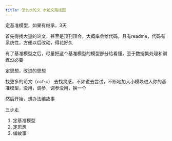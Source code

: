 ```yaml
---
title: 怎么水论文 水论文路线图
---
```


定基准模型，如果有继承，3天

首先得找大量的论文，甚至是顶刊顶会，大概率会给代码，且有readme，代码有系统性，方便以后改动，得花好久



有了基准模型之后，尽量把这个基准模型的模型部分给看懂，至于数据集处理和训练没必要



定思想，改进的思想

找更多的论文（ccf-c） 去找灵感，不如说去尝试，不断地加入小模块进入你的基准模型，没用，调参，调参没用，换一个



然后开始，想办法编故事



三步走 

1. 定基准模型
2. 定思想
3. 编故事 


